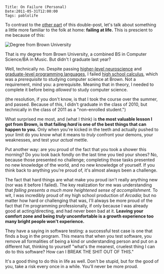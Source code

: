     Title: On Failure (Personal)
    Date:2011-05-31T12:00:00
    Tags: pablolife


To contrast to the [other part][1] of this double-post, let's talk about
something a little more familiar to the folk at home: **failing at life.** This
is prescient to me because of this:

![Degree from Brown University][2]

That is my degree from Brown University, a combined BS in Computer Science/BA in
Music. But didn't I graduate last year?

Well, technically no. Despite passing [higher-level neuroscience][3] and
[graduate-level programming languages][4], I failed [high school calculus][5],
which was a _prerequisite_ to studying computer science at Brown. Not a
requirement, mind you: a prerequisite. Meaning that in theory, I needed to
complete it before being _allowed_ to study computer science.

(the resolution, if you don't know, is that I took the course over the summer,
and passed. Because of this, I didn't graduate in the class of 2010, but
technically in the class of 2011 as a "non-enrolled student.")

What surprised me most, and (what I think) is **the most valuable lesson I got
from Brown, is that failing _hard_ is one of the best things that can happen to 
you.** Only when you're kicked in the teeth and actually pushed to your limit do
you know what it means to _truly_ confront your demons, your weaknesses, and
test your _actual_ mettle.

Put another way: are you proud of the fact that you took a shower this morning?
Do you look back fondly on the last time you tied your shoes? No, because those
presented no challenge; completing those tasks presented no new knowledge of
the world, and no new knowledge of yourself. If you think back to anything
you're proud of, it's almost always been a challenge.

The fact that hard things are what make you proud isn't really anything new (nor
was it before I failed). The key realization for me was understanding that
_failing presents a much more heightened sense of accomplishment._ To wit, I was
incredibly proud of my high school production of _Arcadia_; but no matter how
hard or challenging that was, I'll always be more proud of the fact that I'm
programming professionally, if only because I was already good at
acting/directing, and had never been bad at it.  **Leaving your comfort zone and
being _truly_ uncomfortable is a growth experience too many bright people won't
experience.**

They have a saying in software testing: a successful test case is one that finds a
bug in the program. This means that when you test software, you remove all
formalities of being a kind or understanding person and put on a different hat,
thinking to yourself "what's the meanest, cruelest thing I can do to this
software? How can I BREAK THE SHIT OUT OF THIS." 

It's a good thing to do this in life as well. Don't be stupid, but for the good
of you, take a risk every once in a while. You'll never be more proud.


   [1]: http://morepaul.com/2011/05/on-failure-computing.html
   [2]: http://www.morepaul.com/uploads/2011/05/degree.jpg
   [3]: https://wiki.brown.edu/confluence/display/Spring07BN0102S01/NEUR1020+Principles+of+Neurobiology
   [4]: http://cs.brown.edu/courses/cs273/2009/
   [5]: http://www.math.brown.edu/~banchoff/CalcPlacement.htm#CalcCourseDescriptions
